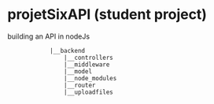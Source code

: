 # projetSixAPI (student project)
building an API in nodeJs

				|__backend
					|__controllers
					|__middleware
					|__model
					|__node_modules
					|__router
					|__uploadfiles



